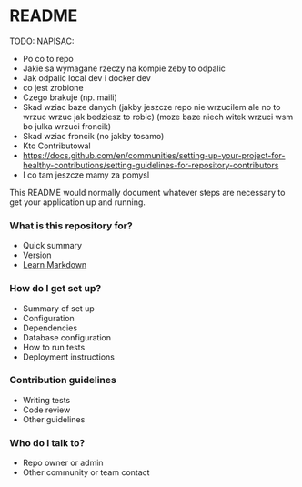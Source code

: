 # README #

TODO: NAPISAC:
* Po co to repo
* Jakie sa wymagane rzeczy na kompie zeby to odpalic
* Jak odpalic local dev i docker dev
* co jest zrobione
* Czego brakuje (np. maili)
* Skad wziac baze danych (jakby jeszcze repo nie wrzucilem ale no to wrzuc wrzuc jak bedziesz to robic) (moze baze niech witek wrzuci wsm bo julka wrzuci froncik)
* Skad wziac froncik (no jakby tosamo)
* Kto Contributowal
* https://docs.github.com/en/communities/setting-up-your-project-for-healthy-contributions/setting-guidelines-for-repository-contributors
* I co tam jeszcze mamy za pomysl


This README would normally document whatever steps are necessary to get your application up and running.

### What is this repository for? ###

* Quick summary
* Version
* [Learn Markdown](https://bitbucket.org/tutorials/markdowndemo)

### How do I get set up? ###

* Summary of set up
* Configuration
* Dependencies
* Database configuration
* How to run tests
* Deployment instructions

### Contribution guidelines ###

* Writing tests
* Code review
* Other guidelines

### Who do I talk to? ###

* Repo owner or admin
* Other community or team contact
